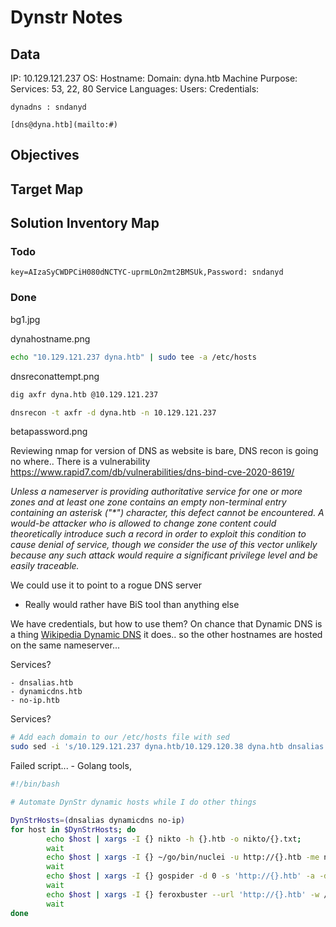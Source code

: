 # Dynstr Notes

## Data 

IP: 10.129.121.237
OS:
Hostname:
Domain:  dyna.htb
Machine Purpose: 
Services: 53, 22, 80
Service Languages:
Users:
Credentials:

```
dynadns : sndanyd
```

```
[dns@dyna.htb](mailto:#)
```
## Objectives

## Target Map

## Solution Inventory Map

### Todo 



`key=AIzaSyCWDPCiH080dNCTYC-uprmLOn2mt2BMSUk,Password: sndanyd`
### Done

bg1.jpg

dynahostname.png

```bash
echo "10.129.121.237 dyna.htb" | sudo tee -a /etc/hosts
```

dnsreconattempt.png

```bash
dig axfr dyna.htb @10.129.121.237

dnsrecon -t axfr -d dyna.htb -n 10.129.121.237
```

betapassword.png

Reviewing nmap for version of DNS as website is bare, DNS recon is going no where.. There is a vulnerability
https://www.rapid7.com/db/vulnerabilities/dns-bind-cve-2020-8619/

*Unless a nameserver is providing authoritative service for one or more zones and at least one zone contains an empty non-terminal entry containing an asterisk ("\*") character, this defect cannot be encountered. A would-be attacker who is allowed to change zone content could theoretically introduce such a record in order to exploit this condition to cause denial of service, though we consider the use of this vector unlikely because any such attack would require a significant privilege level and be easily traceable.*

We could use it to point to a rogue DNS server 
- Really would rather have BiS tool than anything else

We have credentials, but how to use them? On chance that Dynamic DNS is a thing [Wikipedia Dynamic DNS](https://en.wikipedia.org/wiki/Dynamic_DNS) it does.. so the other hostnames are hosted on the same nameserver...

Services?
```
- dnsalias.htb
- dynamicdns.htb
- no-ip.htb
```

Services?
```bash
# Add each domain to our /etc/hosts file with sed 
sudo sed -i 's/10.129.121.237 dyna.htb/10.129.120.38 dyna.htb dnsalias.htb dynamicdns.htb no-ip.htb/g' /etc/hosts

```

Failed script... - Golang tools, 
```bash
#!/bin/bash

# Automate DynStr dynamic hosts while I do other things

DynStrHosts=(dnsalias dynamicdns no-ip)
for host in $DynStrHosts; do
        echo $host | xargs -I {} nikto -h {}.htb -o nikto/{}.txt;
        wait
        echo $host | xargs -I {} ~/go/bin/nuclei -u http://{}.htb -me nuclei-{};
        wait
        echo $host | xargs -I {} gospider -d 0 -s 'http://{}.htb' -a -d 5 -c 5 --sitemap --robots --blacklist jpg,jpeg,gif,css,tif,tiff,png,ttf,woff,woff2,ico,pdf,svg,txt  -o gospider-{};
        wait
        echo $host | xargs -I {} feroxbuster --url 'http://{}.htb' -w /usr/share/seclists/Discovery/Web-Content/raft-medium-words-lowercase.txt --auto-tune -r -A -o feroxbuster/{}-rmwlc;
        wait
done
```

